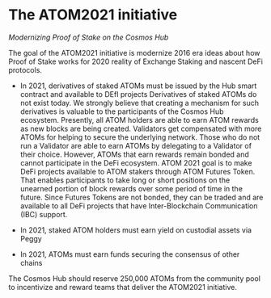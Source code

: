 # The ATOM2021 initiative

*Modernizing Proof of Stake on the Cosmos Hub*

The goal of the ATOM2021 initiative is modernize 2016 era ideas about how Proof of Stake works for 2020 reality of Exchange Staking and nascent DeFi protocols.

* In 2021, derivatives of staked ATOMs must be issued by the Hub smart contract and available to DEfI projects
Derivatives of staked ATOMs do not exist today. We strongly believe that creating a mechanism for such derivatives is valuable to the participants of the Cosmos Hub ecosystem.  Presently, all ATOM holders are able to earn ATOM rewards as new blocks are being created.  Validators get compensated with more ATOMs for helping to secure the underlying network. Those who do not run a Validator are able to earn ATOMs by delegating to a Validator of their choice. However, ATOMs that earn rewards remain bonded and cannot participate in the DeFi ecosystem. ATOM 2021 goal is to make DeFi projects available to ATOM stakers through ATOM Futures Token. That enables participants to take long or short positions on the unearned portion of block rewards over some period of time in the future. Since Futures Tokens are not bonded, they can be traded and are available to all DeFi projects that have Inter-Blockchain Communication (IBC) support.

* In 2021, staked ATOM holders must earn yield on custodial assets via Peggy

* In 2021, ATOMs must earn funds securing the consensus of other chains

The Cosmos Hub should reserve 250,000 ATOMs from the community pool to incentivize and reward teams that deliver the ATOM2021 initiative.

